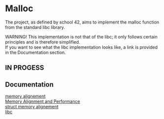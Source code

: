 
# Malloc

The project, as defined by school 42, aims to implement the malloc function from the standard libc library.

WARNING! This implementation is not that of the libc; it only follows certain principles and is therefore simplified.\
If you want to see what the libc implementation looks like, a link is provided in the Documentation section.

## IN PROGESS

## Documentation

[memory alignement](https://fr.wikipedia.org/wiki/Alignement_en_m%C3%A9moire)\
[Memory Alignment and Performance](https://fylux.github.io/2017/07/11/Memory_Alignment/)\
[struct memory alignement](https://en.wikipedia.org/wiki/Data_structure_alignment)\
[libc](https://code.launchpad.net/~adconrad/glibc/+git/glibc)
